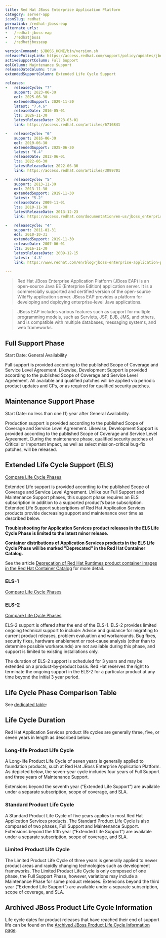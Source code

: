 ```yaml
---
title: Red Hat JBoss Enterprise Application Platform
category: server-app
iconSlug: redhat
permalink: /redhat-jboss-eap
alternate_urls:
-   /redhat-jboss-eap
-   /redhatjboss
-   /redhatjbosseap

versionCommand: $JBOSS_HOME/bin/version.sh
releasePolicyLink: https://access.redhat.com/support/policy/updates/jboss_notes#phases
activeSupportColumn: Full Support
eolColumn: Maintenance Support
releaseDateColumn: true
extendedSupportColumn: Extended Life Cycle Support

releases:
-   releaseCycle: "7"
    support: 2023-06-30
    eol: 2025-06-30
    extendedSupport: 2029-11-30
    latest: "7.4.6"
    releaseDate: 2016-05-01
    lts: 2026-11-30
    latestReleaseDate: 2023-03-01
    link: https://access.redhat.com/articles/6716841

-   releaseCycle: "6"
    support: 2016-06-30
    eol: 2019-06-30
    extendedSupport: 2025-06-30
    latest: "6.4"
    releaseDate: 2012-06-01
    lts: 2022-06-30
    latestReleaseDate: 2022-06-30
    link: https://access.redhat.com/articles/3099701

-   releaseCycle: "5"
    support: 2013-11-30
    eol: 2013-11-30
    extendedSupport: 2019-11-30
    latest: "5.2"
    releaseDate: 2009-11-01
    lts: 2019-11-30
    latestReleaseDate: 2013-12-23
    link: https://access.redhat.com/documentation/en-us/jboss_enterprise_application_platform/5/html/release_notes_5.2.0/index

-   releaseCycle: "4"
    support: 2011-01-31
    eol: 2010-10-31
    extendedSupport: 2019-11-30
    releaseDate: 2007-06-01
    lts: 2016-11-30
    latestReleaseDate: 2009-12-15
    latest: '4.3'
    link: https://www.redhat.com/en/blog/jboss-enterprise-application-platform-43-is-here
    
---
```


> Red Hat JBoss Enterprise Application Platform (JBoss EAP) is an open-source Java EE (Enterprise Edition) application server.
> It is a commercially supported and certified version of the open-source WildFly application server.
> JBoss EAP provides a platform for developing and deploying enterprise-level Java applications.

> JBoss EAP includes various features such as support for multiple programming models, such as Servlets, JSP, EJB, JMS,
> and others, and is compatible with multiple databases, messaging systems, and web frameworks.


## Full Support Phase

Start Date: General Availability

Full support is provided according to the published Scope of Coverage and Service Level Agreement.
Likewise, Development Support is provided according to the published Scope of Coverage and Service Level
Agreement.
All available and qualified patches will be applied via periodic product updates and CPs, or
as required for qualified security patches.

## Maintenance Support Phase

Start Date: no less than one (1) year after General Availability.

Production support is provided according to the published Scope of Coverage and Service Level Agreement. Likewise,
Development Support is provided according to the published Scope of Coverage and Service Level Agreement. During
the maintenance phase, qualified security patches of Critical or Important impact, as well as select
mission-critical bug-fix patches, will be released.

## Extended Life Cycle Support (ELS)

[Compare Life Cycle Phases](https://access.redhat.com/support/policy/updates/jboss_notes#phase_compare)

Extended Life support is provided according to the published Scope of Coverage and Service Level
Agreement. Unlike our Full Support and Maintenance Support phases, this support phase requires an ELS
subscription in addition to a supported product’s base subscription. Extended Life Support subscriptions
of Red Hat Application Services products provide decreasing support and maintenance over time as described below.

**Troubleshooting for Application Services product releases in the ELS Life Cycle Phase is limited to the latest minor release.**

**Container distributions of Application Services products in the ELS Life Cycle Phase will be marked "Deprecated" in the Red Hat Container Catalog.**

See the article [Deprecation of Red Hat Runtimes product container images in the Red Hat Container Catalog](https://access.redhat.com/articles/6200982) for more detail.

### ELS-1

[Compare Life Cycle Phases](https://access.redhat.com/support/policy/updates/jboss_notes#phase_compare)

### ELS-2

[Compare Life Cycle Phases](https://access.redhat.com/support/policy/updates/jboss_notes#phase_compare)

ELS-2 support is offered after the end of the ELS-1. ELS-2 provides limited ongoing technical support to
include: Advice and guidance for migrating to current product releases, problem evaluation and workarounds.
Bug fixes, security fixes, hardware enablement or root-cause analysis (other than to determine possible
workarounds) are not available during this phase, and support is limited to existing installations only.

The duration of ELS-2 support is scheduled for 3 years and may be extended on a product-by-product basis.
Red Hat reserves the right to terminate the ongoing support in the ELS-2 for a particular product at any
time beyond the initial 3 year period.

## Life Cycle Phase Comparison Table

See [dedicated table](https://access.redhat.com/support/policy/updates/jboss_notes#p_eap): 

## Life Cycle Duration

Red Hat Application Services product life cycles are generally three, five, or seven years in length as described below.

### Long-life Product Life Cycle

A Long-life Product Life Cycle of seven years is generally applied to foundation products, such at Red Hat JBoss
Enterprise Application Platform. As depicted below, the seven-year cycle includes four years of Full Support and
three years of Maintenance Support.

Extensions beyond the seventh year (“Extended Life Support”) are available under a separate subscription, scope of coverage, and SLA.

### Standard Product Life Cycle

A Standard Product Life Cycle of five years applies to most Red Hat Application Services products.
The Standard Product Life Cycle is also composed of two phases, Full Support and Maintenance Support.
Extensions beyond the fifth year (“Extended Life Support”) are available under a separate subscription,
scope of coverage, and SLA.

### Limited Product Life Cycle

The Limited Product Life Cycle of three years is generally applied to newer product areas and rapidly changing
technologies such as development frameworks. The Limited Product Life Cycle is only composed of one phase, the Full
Support Phase, however, variations may include a Maintenance Phase for some product releases. Extensions beyond the
third year (“Extended Life Support”) are available under a separate subscription, scope of coverage, and SLA.

## Archived JBoss Product Life Cycle Information 

 Life cycle dates for product releases that have reached their end of support life can be found on the
 [Archived JBoss Product Life Cycle Information page](https://access.redhat.com/site/support/policy/updates/jboss_notes/eol/).
